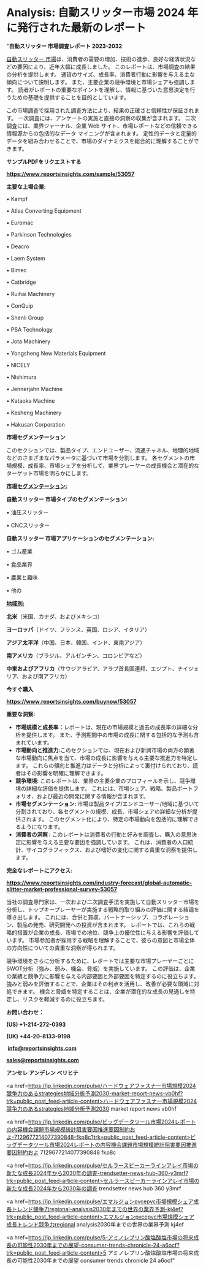 # Analysis: 自動スリッター市場 2024 年に発行された最新のレポート

"<strong>自動スリッター 市場調査レポート 2023-2032</strong>

<a href=https://www.reportsinsights.com/sample/53057>自動スリッター 市場</a>は、消費者の需要の増加、技術の進歩、良好な経済状況などの要因により、近年大幅に成長しました。 このレポートは、市場調査の結果の分析を提供します。 通貨のサイズ、成長率、消費者行動に影響を与える主な傾向について説明します。 また、主要企業の競争環境と市場シェアも強調します。 読者がレポートの重要なポイントを理解し、情報に基づいた意思決定を行うための基礎を提供することを目的としています。

この市場調査で採用された調査方法により、結果の正確さと信頼性が保証されます。 一次調査には、アンケートの実施と直接の洞察の収集が含まれます。 二次調査には、業界ジャーナル、企業 Web サイト、市場レポートなどの信頼できる情報源からの包括的なデータ マイニングが含まれます。 定性的データと定量的データを組み合わせることで、市場のダイナミクスを総合的に理解することができます。

<strong><b>サンプルPDFをリクエストする</b></strong>

<a href=https://www.reportsinsights.com/sample/53057><strong><u>https://www.reportsinsights.com/sample/53057</u></strong></a>

<strong>主要な上場企業:</strong>

• Kampf

• Atlas Converting Equipment

• Euromac

• Parkinson Technologies

• Deacro

• Laem System

• Bimec

• Catbridge

• Ruihai Machinery

• ConQuip

• Shenli Group

• PSA Technology

• Jota Machinery

• Yongsheng New Materials Equipment

• NICELY

• Nishimura

• Jennerjahn Machine

• Kataoka Machine

• Kesheng Machinery

• Hakusan Corporation

<strong>市場セグメンテーション</strong>

このセクションでは、製品タイプ、エンドユーザー、流通チャネル、地理的地域などのさまざまなパラメータに基づいて市場を分割します。 各セグメントの市場規模、成長率、市場シェアを分析して、業界プレーヤーの成長機会と潜在的なターゲット市場を明らかにします。

<strong><u>市場セグメンテーション</u></strong><strong><u>:</u></strong>

<strong>自動スリッター 市場タイプのセグメンテーション:</strong>

• 油圧スリッター

• CNCスリッター

<strong>自動スリッター 市場アプリケーションのセグメンテーション:</strong>

• ゴム産業

• 食品業界

• 農業と趣味

• 他の

<strong><u>地域別</u></strong><strong><u>:</u></strong>

<strong>北米</strong>（米国、カナダ、およびメキシコ）

<strong>ヨーロッパ</strong>（ドイツ、フランス、英国、ロシア、イタリア）

<strong>アジア太平洋</strong>（中国、日本、韓国、インド、東南アジア）

<strong>南アメリカ</strong>（ブラジル、アルゼンチン、コロンビアなど）

<strong>中東およびアフリカ</strong>（サウジアラビア、アラブ首長国連邦、エジプト、ナイジェリア、および南アフリカ）

<strong>今すぐ購入</strong>

<a href=https://www.reportsinsights.com/buynow/53057><strong><u>https://www.reportsinsights.com/buynow/53057</u></strong></a>

<strong>重要な洞察:</strong>
<ul>
  <li><strong>市場規模と成長率：</strong>レポートは、現在の市場規模と過去の成長率の詳細な分析を提供します。 また、予測期間中の市場の成長に関する包括的な予測も含まれています。</li>
  <li><strong>市場動向と推進力:</strong>このセクションでは、現在および新興市場の両方の顕著な市場動向に焦点を当て、市場の成長に影響を与える主要な推進力を特定します。 これらの傾向と推進力はデータと分析によって裏付けられており、読者はその影響を明確に理解できます。</li>
  <li><strong>競争環境</strong>: このレポートは、業界の主要企業のプロフィールを示し、競争環境の詳細な評価を提供します。 これには、市場シェア、戦略、製品ポートフォリオ、および最近の開発に関する情報が含まれます。</li>
  <li><strong>市場セグメンテーション: </strong>市場は製品タイプ/エンドユーザー/地域に基づいて分割されており、各セグメントの規模、成長、市場シェアの詳細な分析が提供されます。 このセグメント化により、特定の市場動向を包括的に理解できるようになります。</li>
  <li><strong>消費者の洞察 : </strong>このレポートは消費者の行動と好みを調査し、購入の意思決定に影響を与える主要な要因を強調しています。 これは、消費者の人口統計、サイコグラフィックス、および嗜好の変化に関する貴重な洞察を提供します。</li>
</ul>
<strong>完全なレポートにアクセス:</strong>

<a href=https://www.reportsinsights.com/industry-forecast/global-automatic-slitter-market-professional-survey-53057><strong><u><b>https://www.reportsinsights.com/industry-forecast/global-automatic-slitter-market-professional-survey-53057</b></u></strong></a>

当社の調査専門家は、一次および二次調査手法を実施して自動スリッター市場を分析し、トップキープレーヤーが実施する戦略的取り組みの評価に関する結論を導き出します。 これには、合併と買収、パートナーシップ、コラボレーション、製品の発売、研究開発への投資が含まれます。 レポートでは、これらの戦略的措置が企業の成長、市場での地位、競争上の優位性に与える影響を評価しています。 市場参加者が採用する戦略を理解することで、彼らの意図と市場全体の方向性についての貴重な洞察が得られます。

競争環境をさらに分析するために、レポートでは主要な市場プレーヤーごとにSWOT分析（強み、弱み、機会、脅威）を実施しています。 この評価は、企業の業績と競争力に影響を与える内部要因と外部要因を特定するのに役立ちます。 強みと弱みを評価することで、企業はその利点を活用し、改善が必要な領域に対処できます。 機会と脅威を特定することは、企業が潜在的な成長の見通しを特定し、リスクを軽減するのに役立ちます。

<strong>お問い合わせ：</strong>

<strong>(US) +1-214-272-0393</strong>

<strong>(UK) +44-20-8133-9198</strong>

<strong> </strong><a href=info@reportsinsights.com><strong><u>info@reportsinsights.com</u></strong></a>

<a href=sales@reportsinsights.com><strong><u>sales@reportsinsights.com</u></strong></a>

<strong>アンセレ アンデレン ベリヒテ</strong>

<a href=https://jp.linkedin.com/pulse/ハードウェアファスナー市場規模2024競争力のあるstrategies地域分析予測2030-market-report-news-vb0hf?trk=public_post_feed-article-content>ハードウェアファスナー市場規模2024競争力のあるstrategies地域分析予測2030 market report news vb0hf</a>

<a href=https://jp.linkedin.com/pulse/ビッグデータツール市場2024レポートの内容機会課題市場規模統計阻害要因推進要因制約およ-7129677214077390848-fkp8c?trk=public_post_feed-article-content>ビッグデータツール市場2024レポートの内容機会課題市場規模統計阻害要因推進要因制約およ 7129677214077390848 fkp8c</a>

<a href=https://jp.linkedin.com/pulse/セルラースピーカーラインアレイ市場の新たな成長2024年から2030年の調査-trendsetter-news-hub-360-y3mrf?trk=public_post_feed-article-content>セルラースピーカーラインアレイ市場の新たな成長2024年から2030年の調査 trendsetter news hub 360 y3mrf</a>

<a href=https://jp.linkedin.com/pulse/エマルジョンpvcepvc市場規模シェア成長トレンド競争力regional-analysis2030年までの世界の業界予測-kj4ef?trk=public_post_feed-article-content>エマルジョンpvcepvc市場規模シェア成長トレンド競争力regional analysis2030年までの世界の業界予測 kj4ef</a>

<a href=https://jp.linkedin.com/pulse/5-アミノレブリン酸塩酸塩市場の将来成長の可能性2030年までの展望-consumer-trends-chronicle-24-a6ocf?trk=public_post_feed-article-content>5 アミノレブリン酸塩酸塩市場の将来成長の可能性2030年までの展望 consumer trends chronicle 24 a6ocf</a>"
